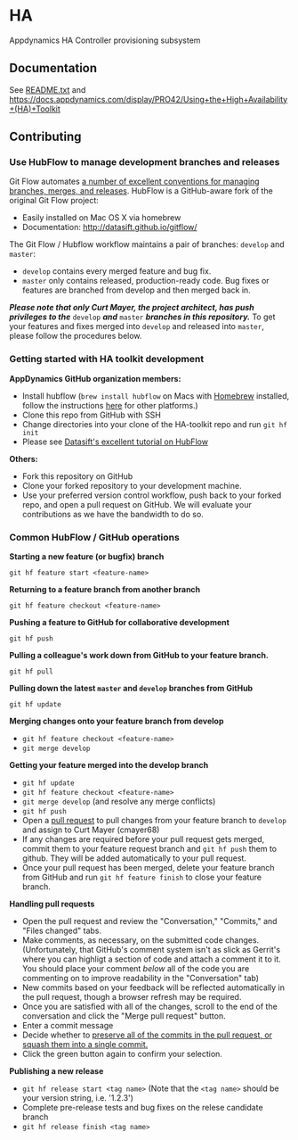 # HA
Appdynamics HA Controller provisioning subsystem

## Documentation
See [README.txt](README.txt) and https://docs.appdynamics.com/display/PRO42/Using+the+High+Availability+(HA)+Toolkit

## Contributing

### Use HubFlow to manage development branches and releases

Git Flow automates [a number of excellent conventions for managing branches, merges, and releases](http://nvie.com/posts/a-successful-git-branching-model/).  HubFlow is a GitHub-aware fork of the original Git Flow project:

* Easily installed on Mac OS X via homebrew 
* Documentation: http://datasift.github.io/gitflow/

The Git Flow / Hubflow workflow maintains a pair of branches: `develop` and `master`:

* `develop` contains every merged feature and bug fix.
* `master` only contains released, production-ready code.  Bug fixes or features are branched from develop and then merged back in.

***Please note that only Curt Mayer, the project architect, has push privileges to the*** `develop` ***and*** `master` ***branches in this repository.***  To get your features and fixes merged into `develop` and released into `master`, please follow the procedures below.

### Getting started with HA toolkit development

**AppDynamics GitHub organization members:**

* Install hubflow (`brew install hubflow` on Macs with [Homebrew](http://brew.sh) installed, follow the instructions [here](https://github.com/datasift/gitflow) for other platforms.)
* Clone this repo from GitHub with SSH
* Change directories into your clone of the HA-toolkit repo and run `git hf init`
* Please see [Datasift's excellent tutorial on HubFlow](http://datasift.github.io/gitflow/GitFlowForGitHub.html)

**Others:**

* Fork this repository on GitHub
* Clone your forked repository to your development machine.
* Use your preferred version control workflow, push back to your forked repo, and open a pull request on GitHub.  We will evaluate your contributions as we have the bandwidth to do so.

### Common HubFlow / GitHub operations

**Starting a new feature (or bugfix) branch**

`git hf feature start <feature-name>`

**Returning to a feature branch from another branch**

`git hf feature checkout <feature-name>`

**Pushing a feature to GitHub for collaborative development**

`git hf push`

**Pulling a colleague's work down from GitHub to your feature branch.**

`git hf pull`

**Pulling down the latest `master` and `develop` branches from GitHub**

`git hf update`

**Merging changes onto your feature branch from develop**

* `git hf feature checkout <feature-name>`
* `git merge develop`

**Getting your feature merged into the develop branch**

* `git hf update`
* `git hf feature checkout <feature-name>`
* `git merge develop` (and resolve any merge conflicts)
* `git hf push`
* Open a [pull request](https://help.github.com/articles/using-pull-requests/) to pull changes from your feature branch to `develop` and assign to Curt Mayer (cmayer68)
* If any changes are required before your pull request gets merged, commit them to your feature request branch and `git hf push` them to github.  They will be added automatically to your pull request.
* Once your pull request has been merged, delete your feature branch from GitHub and run `git hf feature finish` to close your feature branch.

**Handling pull requests**

* Open the pull request and review the "Conversation," "Commits," and "Files changed" tabs.
* Make comments, as necessary, on the submitted code changes.  (Unfortunately, that GitHub's comment system isn't as slick as Gerrit's where you can highligt a section of code and attach a comment it to it.  You should place your comment *below* all of the code you are commenting on to improve readability in the "Conversation" tab)
* New commits based on your feedback will be reflected automatically in the pull request, though a browser refresh may be required.
* Once you are satisfied with all of the changes, scroll to the end of the conversation and click the "Merge pull request" button.
* Enter a commit message
* Decide whether to [preserve all of the commits in the pull request, or squash them into a single commit.](https://help.github.com/articles/about-pull-request-merge-squashing/)
* Click the green button again to confirm your selection.

**Publishing a new release**

* `git hf release start <tag name>` (Note that the `<tag name>` should be your version string, i.e. '1.2.3')
* Complete pre-release tests and bug fixes on the relese candidate branch
* `git hf release finish <tag name>`
